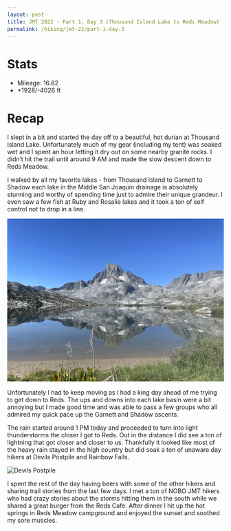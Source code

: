 ```yaml
---
layout: post
title: JMT 2022 - Part 1, Day 3 (Thousand Island Lake to Reds Meadow)
permalink: /hiking/jmt-22/part-1-day-3
---
```


# Stats
- Mileage: 16.82
- +1928/-4026 ft

# Recap
I slept in a bit and started the day off to a beautiful, hot durian at Thousand Island Lake. Unfortunately much of my gear (including my tent) was soaked wet and I spent an hour letting it dry out on some nearby granite rocks. I didn’t hit the trail until around 9 AM and made the slow descent down to Reds Meadow. 

I walked by all my favorite lakes - from Thousand Island to Garnett to Shadow each lake in the Middle San Joaquin drainage is absolutely stunning and worthy of spending time just to admire their unique grandeur. I even saw a few fish at Ruby and Rosalie lakes and it took a ton of self control not to drop in a line. 

![Thousand Island](/assets/jmt-2022/3/Thousand-Island.jpeg)

Unfortunately I had to keep moving as I had a king day ahead of me trying to get down to Reds. The ups and downs into each lake basin were a bit annoying but I made good time and was able to pass a few groups who all admired my quick pace up the Garnett and Shadow ascents. 

The rain started around 1 PM today and proceeded to turn into light thunderstorms the closer I got to Reds. Out in the distance I did see a ton of lightning that got closer and closer to us. Thankfully it looked like most of the heavy rain stayed in the high country but did soak a ton of unaware day hikers at Devils Postpile and Rainbow Falls. 

![Devils Postpile](/assets/jmt-2022/3/Devils-Postpile.jpeg)

I spent the rest of the day having beers with some of the other hikers and sharing trail stories from the last few days. I met a ton of NOBO JMT hikers who had crazy stories about the storms hitting them in the south while we shared a great burger from the Reds Cafe. After dinner I hit up the hot springs in Reds Meadow campground and enjoyed the sunset and soothed my sore muscles.
